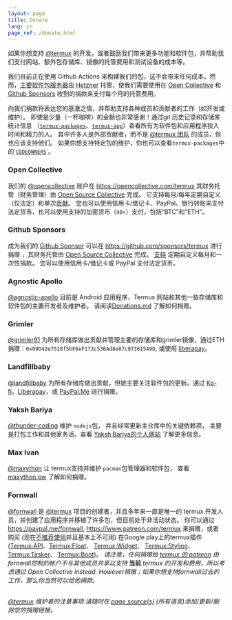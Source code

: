 ```yaml
---
layout: page
title: Donate
lang: cn
page_ref: /donate.html
---
```


如果你想支持 [@termux](https://github.com/termux) 的开发，或者鼓励我们带来更多功能和软件包，并帮助我们支付网站、额外包存储库、镜像的托管费用和测试设备的成本等。

我们目前正在使用 Github Actions 来构建我们的包，这不会带来任何成本。然而，[主要软件包服务器](https://packages.termux.dev/)由 [Hetzner](https://www.hetzner.com/cloud) 托管，使我们需要使用在 [Open Collective](https://termux.dev/cn/donate#open-collective) 和 [Github Sponsors](https://termux.dev/cn/donate#github-sponsors) 收到的捐款来支付每个月的托管费用。

向我们捐款将表达您的感激之情，并帮助支持各种成员和贡献者的工作（如开发或维护）。 即使是少量（一杯咖啡）的金额也非常感谢！通过git 历史记录和存储库统计信息 （[`termux-packages`](https://github.com/termux/termux-packages/graphs/contributors)、[`termux-app`](https://github.com/termux/termux-app/graphs/contributors)）查看所有为软件包和应用程序投入时间和精力的人。 其中许多人是外部贡献者，而不是 [@termux 团队](https://github.com/orgs/termux/people) 的成员，但也应该支持他们。 如果你想支持特定包的维护，你也可以查看`termux-packages`中的 [`CODEOWNERS`](https://github.com/termux/termux-packages/blob/master/CODEOWNERS) 。


### Open Collective

我们的 [@opencollective](https://github.com/opencollective) 账户在 https://opencollective.com/termux 其财务托管（财务管理）由 [Open Source Collective](https://www.oscollective.org) 完成。 它支持每月/每年定期自定义（仅法定）和单次[贡献](https://opencollective.com/termux/contribute)。 您也可以使用信用卡/借记卡、PayPal、银行转账来支付法定货币，也可以使用支持的加密货币（`40+`）支付，包括“BTC”和“ETH”。


### Github Sponsors

成为我们的 [Github Sponsor](https://github.com/sponsors) 可以在 https://github.com/sponsors/termux 进行捐赠 ，其财务托管由 [Open Source Collective](https://www.oscollective.org) 完成。 [支持](https://docs.github.com/en/sponsors/sponsoring-open-source-contributors/sponsoring-an-open-source-contributor) 定期自定义每月和一次性捐款。 您可以使用信用卡/借记卡或 PayPal 支付法定货币。


### Agnostic Apollo

[@agnostic-apollo](https://github.com/agnostic-apollo) 目前是 Android 应用程序、Termux 网站和其他一些存储库和软件包的主要开发者及维护者。 请阅读[Donations.md](https://github.com/agnostic-apollo/agnostic-apollo/blob/main/Donations.md) 了解如何捐赠。


### Grimler

[@grimler91](https://github.com/grimler91) 为所有存储库做出贡献并管理主要的存储库和grimler镜像，通过ETH捐赠：`0x09D42e7518f5bF6eF173c536Ad8e87c973615A9D`, 或使用 [liberapay](https://liberapay.com/grimler)。


### Landfillbaby

[@landfillbaby](https://github.com/landfillbaby) 为所有存储库做出贡献，但她主要关注软件包的更新。通过 [Ko-fi](https://ko-fi.com/landfillbaby)，[Liberapay](https://liberapay.com/landfillbaby)，或 [PayPal.Me](https://paypal.me/landfillbaby) 进行捐赠。


### Yaksh Bariya

[@thunder-coding](https://github.com/thunder-coding) 维护 `nodejs`包， 并且经常更新主仓库中的关键依赖项， 主要是打包工作和其他家务活。查看 [Yaksh Bariya的个人网站](https://thunder-coding.github.io/sponsor/) 了解更多信息。


### Max Ivan

[@maxython](https://github.com/maxython) 让 termux支持并维护 `pacman`包管理器和软件包， 查看 [maxython.pw](https://maxython.pw) 了解如何捐赠。


### Fornwall

[@fornwall](https://github.com/fornwall) 是 [@termux](https://github.com/termux) 项目的创建者，并且多年来一直是唯一的 termux 开发人员，并创建了应用程序并移植了许多包，但目前处于非活动状态。 你可以通过 https://paypal.me/fornwall, https://www.patreon.com/termux 来捐赠，或者购买 (现在[不推荐使用](https://github.com/termux/termux-app#google-play-store-deprecated)并且基本上不可用) 在Google play上的termux插件 ([Termux:API](https://play.google.com/store/apps/details?id=com.termux.api)、[Termux:Float](https://play.google.com/store/apps/details?id=com.termux.window)、 [Termux:Widget](https://play.google.com/store/apps/details?id=com.termux.widget)、 [Termux:Styling](https://play.google.com/store/apps/details?id=com.termux.styling)、 [Termux:Tasker](https://play.google.com/store/apps/details?id=com.termux.tasker)、 [Termux:Boot](https://play.google.com/store/apps/details?id=com.termux.boot))。 *请注意，任何捐赠给 [termux 的 patreon](https://www.patreon.com/termux) 由fornwall控制的帐户不与其他成员共享以支持* **当前** *termux 的开发和费用，所以考虑通过 Open Collective instead. However捐赠；如果你想支持fornwall过去的工作，那么你当然可以给他捐款。*
##

*[@termux](https://github.com/termux) 维护者的注意事项:请随时在 [page source(s)](@SITE__URL@/blob/master/@PAGE__LANG@/donate.md) (所有语言)添加/更新/删除您的捐赠链接。*
